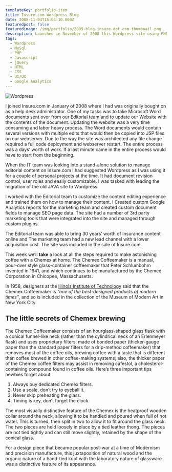 ```yaml
---
templateKey: portfolio-item
title: Insure.com Wordpress Blog
date: 2008-11-04T15:04:10.000Z
featuredpost: false
featuredimage: /img/portfolio/2009-blog-insure-dot-com-thumbnail.png
description: Launched in November of 2008 this Wordpress site using PHP, MySQL, JavaScript, jQuery, HTML and CSS. I Lead all development and worked with our Editorial, Marketing, IT and Business teams to scope project requirements to create a project roadmap.
tags:
  - Wordpress
  - MySql
  - PHP
  - Javascript
  - jQuery
  - HTML
  - CSS
  - UI/UX
  - Google Analytics
---
```

![Wordpress](/img/portfolio/2009-blog-insure-dot-com-thumbnail.png)

I joined Insure.com in January of 2008 where I had was originally bought on as a help desk administrator. One of my tasks was to take Microsoft Word documents sent over from our Editorial team and to update our Website with the contents of the document.
Updating the website was a very time consuming and labor heavy process. The Word documents would contain several versions with multiple edits that would then be copied into JSP files on our webserver. Due to the way the site was architected any file change required a full code deployment and webserver restart. The entire process was a days’ worth of work. If a last minute came in the entire process would have to start from the beginning.

When the IT team was looking into a stand-alone solution to manage editorial content on Insure.com I had suggested Wordpress as I was using it for a couple of personal projects at the time. It had document revision control, user roles and easily customizable. I was tasked with leading the migration of the old JAVA site to Wordpress.

I worked with the Editorial team to customize the content editing experience and trained them on how to manage their content. I Created custom Google Analytics reports for the marketing team and created custom document fields to manage SEO page data. The site had a number of 3rd party marketing tools that were integrated into the site and managed through custom plugins.

The Editorial team was able to bring 30 years’ worth of Insurance content online and The marketing team had a new lead channel with a lower acquisition cost. The site was included in the sale of Insure.com 


This week we’ll **take** a look at all the steps required to make astonishing coffee with a Chemex at home. The Chemex Coffeemaker is a manual, pour-over style glass-container coffeemaker that Peter Schlumbohm invented in 1941, and which continues to be manufactured by the Chemex Corporation in Chicopee, Massachusetts.

In 1958, designers at the [Illinois Institute of Technology](https://www.spacefarm.digital) said that the Chemex Coffeemaker is _"one of the best-designed products of modern times"_, and so is included in the collection of the Museum of Modern Art in New York City.

## The little secrets of Chemex brewing

The Chemex Coffeemaker consists of an hourglass-shaped glass flask with a conical funnel-like neck (rather than the cylindrical neck of an Erlenmeyer flask) and uses proprietary filters, made of bonded paper (thicker-gauge paper than the standard paper filters for a drip-method coffeemaker) that removes most of the coffee oils, brewing coffee with a taste that is different than coffee brewed in other coffee-making systems; also, the thicker paper of the Chemex coffee filters may assist in removing cafestol, a cholesterol-containing compound found in coffee oils. Here’s three important tips newbies forget about:

1. Always buy dedicated Chemex filters.
2. Use a scale, don’t try to eyeball it.
3. Never skip preheating the glass.
4. Timing is key, don’t forget the clock.

The most visually distinctive feature of the Chemex is the heatproof wooden collar around the neck, allowing it to be handled and poured when full of hot water. This is turned, then split in two to allow it to fit around the glass neck. The two pieces are held loosely in place by a tied leather thong. The pieces are not tied tightly and can still move slightly, retained by the shape of the conical glass.

For a design piece that became popular post-war at a time of Modernism and precision manufacture, this juxtaposition of natural wood and the organic nature of a hand-tied knot with the laboratory nature of glassware was a distinctive feature of its appearance.

